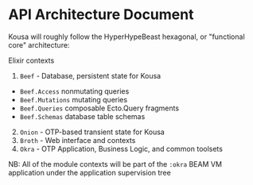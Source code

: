 # API Architecture Document

Kousa will roughly follow the HyperHypeBeast hexagonal, or
"functional core" architecture:

Elixir contexts

1. `Beef` - Database, persistent state for Kousa

- `Beef.Access` nonmutating queries
- `Beef.Mutations` mutating queries
- `Beef.Queries` composable Ecto.Query fragments
- `Beef.Schemas` database table schemas

2. `Onion` - OTP-based transient state for Kousa
3. `Broth` - Web interface and contexts
4. `Okra` - OTP Application, Business Logic, and common toolsets

NB: All of the module contexts will be part of the `:okra` BEAM VM
application under the application supervision tree
